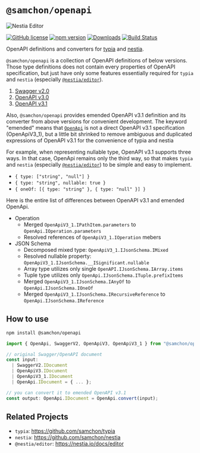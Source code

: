# `@samchon/openapi`

![Nestia Editor](https://github.com/samchon/openapi/assets/13158709/350128f7-c159-4ba4-8f8c-743908ada8eb)

[![GitHub license](https://img.shields.io/badge/license-MIT-blue.svg)](https://github.com/samchon/openapi/blob/master/LICENSE)
[![npm version](https://img.shields.io/npm/v/@samchon/openapi.svg)](https://www.npmjs.com/package/@samchon/openapi)
[![Downloads](https://img.shields.io/npm/dm/@samchon/openapi.svg)](https://www.npmjs.com/package/@samchon/openapi)
[![Build Status](https://github.com/samchon/openapi/workflows/build/badge.svg)](https://github.com/samchon/openapi/actions?query=workflow%3Abuild)

OpenAPI definitions and converters for [typia](https://github.com/samchon/typia) and [nestia](https://github.com/samchon/nestia).

`@samchon/openapi` is a collection of OpenAPI definitions of below versions. Those type definitions does not contain every properties of OpenAPI specification, but just have only some features essentially required for `typia` and `nestia` (especially [`@nestia/editor`](https://nestia.io/docs/editor/)).

  1. [Swagger v2.0](https://github.com/samchon/openapi/blob/master/src/SwaggerV2.ts)
  2. [OpenAPI v3.0](https://github.com/samchon/openapi/blob/master/src/OpenApiV3.ts)
  3. [OpenAPI v3.1](https://github.com/samchon/openapi/blob/master/src/OpenApiV3_1.ts)

Also, `@samchon/openapi` provides emended OpenAPI v3.1 definition and its converter from above versions for convenient development. The keyword "emended" means that [`OpenApi`](https://github.com/samchon/openapi/blob/master/src/OpenApi.ts) is not a direct OpenAPI v3.1 specification (OpenApiV3_1), but a little bit shrinked to remove ambiguous and duplicated expressions of OpenAPI v3.1 for the convenience of typia and nestia

For example, when representing nullable type, OpenAPI v3.1 supports three ways. In that case, OpenApi remains only the third way, so that makes `typia` and `nestia` (especially [`@nestia/editor`](https://nestia.io/docs/editor/)) to be simple and easy to implement.

  - `{ type: ["string", "null"] }`
  - `{ type: "string", nullable: true }`
  - `{ oneOf: [{ type: "string" }, { type: "null" }] }`

Here is the entire list of differences between OpenAPI v3.1 and emended OpenApi.

  - Operation
    - Merged `OpenApiV3_1.IPathItem.parameters` to `OpenApi.IOperation.parameters`
    - Resolved references of `OpenApiV3_1.IOperation` mebers
  - JSON Schema
    - Decomposed mixed type: `OpenApiV3_1.IJsonSchema.IMixed`
    - Resolved nullable property: `OpenApiV3_1.IJsonSchema.__ISignificant.nullable`
    - Array type utilizes only single `OpenAPI.IJsonSchema.IArray.items`
    - Tuple type utilizes only `OpenApi.IJsonSchema.ITuple.prefixItems`
    - Merged `OpenApiV3_1.IJsonSchema.IAnyOf` to `OpenApi.IJsonSchema.IOneOf`
    - Merged `OpenApiV3_1.IJsonSchema.IRecursiveReference` to `OpenApi.IJsonSchema.IReference`



## How to use
```bash
npm install @samchon/openapi
```

```typescript
import { OpenApi, SwaggerV2, OpenApiV3, OpenApiV3_1 } from "@samchon/openapi";

// original Swagger/OpenAPI document
const input: 
  | SwaggerV2.IDocument
  | OpenApiV3.IDocument
  | OpenApiV3_1.IDocument
  | OpenApi.IDocument = { ... };

// you can convert it to emended OpenAPI v3.1
const output: OpenApi.IDocument = OpenApi.convert(input);
```



## Related Projects
  - `typia`: https://github.com/samchon/typia
  - `nestia`: https://github.com/samchon/nestia
  - `@nestia/editor`: https://nestia.io/docs/editor